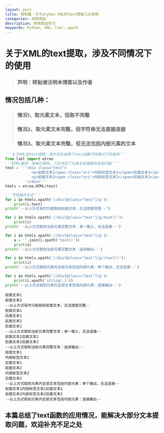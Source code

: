 ```yaml
---
layout: post
title: 特别篇：关于ptyhon XML的text提取几点说明
categories: 网络爬虫
description: 网络爬虫学习
keywords: Python, XML，lxml，xpath
---
```


# 关于XML的text提取，涉及不同情况下的使用 #

>### 声明：转贴请注明本博客以及作者

## 情况包括几种：
>### 情况1、取元素文本，但取不完整
>### 情况2、取元素文本完整，但字符串无法直接连接
>### 情况3、取元素文本完整，但无法包括内部元素的文本

```python
'''关于XML的text提取，其中涉及说明了text函数不同情况下的使用'''
from lxml import etree
'''HTML案例，很有代表性，几乎涉及了元素文本提取的全部问题'''
test = '''<div class="test">
            <p>前面文本1<span class="ori">内部标签文本1</span>后面文本1</p>
            <p>前面文本2<span class="ori">内部标签文本2</span>后面文本2</p>
          </div>'''
htmls = etree.HTML(test)

'''不同操作方式'''
for i in htmls.xpath('//div[@class="test"]/p'):
    print(i.text)
print('--以上方式有时只能取到前面文本，无法提取完整--')

for i in htmls.xpath('//div[@class="test"]/p/text()'):
    print(i)
print('--以上方式取到当前元素完整文本：单一输入，无法连接--')

for i in htmls.xpath('//div[@class="test"]/p'):
    a = ''.join(i.xpath('text()'))
    print(a)
print('--以上方式取到当前元素完整文本：连续输出--')

for i in htmls.xpath('//div[@class="test"]/p//text()'):
    print(i)
print('--以上方式取到元素内全部文本包括内部元素：单个输出，无法连接--')

for i in htmls.xpath('//div[@class="test"]/p'):
    print(i.xpath('string(.)'))
print('--以上方式取到元素内全部文本包括内部元素：连接输出--')
```

    前面文本1
    前面文本2
    --以上方式有时只能取到前面文本，无法提取完整--
    前面文本1
    后面文本1
    前面文本2
    后面文本2
    --以上方式取到当前元素完整文本：单一输入，无法连接--
    前面文本1后面文本1
    前面文本2后面文本2
    --以上方式取到当前元素完整文本：连续输出--
    前面文本1
    内部标签文本1
    后面文本1
    前面文本2
    内部标签文本2
    后面文本2
    --以上方式取到元素内全部文本包括内部元素：单个输出，无法连接--
    前面文本1内部标签文本1后面文本1
    前面文本2内部标签文本2后面文本2
    --以上方式取到元素内全部文本包括内部元素：连接输出--

## 本篇总结了text函数的应用情况，能解决大部分文本提取问题，欢迎补充不足之处
